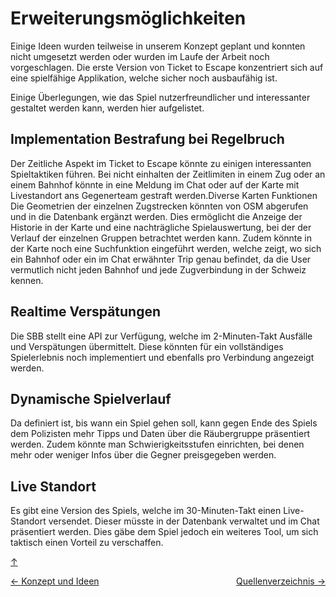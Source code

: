 <a id="top"></a>

# Erweiterungsmöglichkeiten

Einige Ideen wurden teilweise in unserem Konzept geplant und konnten nicht umgesetzt werden oder wurden im Laufe der Arbeit noch vorgeschlagen. Die erste Version von Ticket to Escape konzentriert sich auf eine spielfähige Applikation, welche sicher noch ausbaufähig ist.

Einige Überlegungen, wie das Spiel nutzerfreundlicher und interessanter gestaltet werden kann, werden hier aufgelistet.

## Implementation Bestrafung bei Regelbruch

Der Zeitliche Aspekt im Ticket to Escape könnte zu einigen interessanten Spieltaktiken führen. Bei nicht einhalten der Zeitlimiten in einem Zug oder an einem Bahnhof könnte in eine Meldung im Chat oder auf der Karte mit Livestandort ans Gegenerteam gestraft werden.Diverse Karten Funktionen
Die Geometrien der einzelnen Zugstrecken könnten von OSM abgerufen und in die Datenbank ergänzt werden. Dies ermöglicht die Anzeige der Historie in der Karte und eine nachträgliche Spielauswertung, bei der der Verlauf der einzelnen Gruppen betrachtet werden kann.
Zudem könnte in der Karte noch eine Suchfunktion eingeführt werden, welche zeigt, wo sich ein Bahnhof oder ein im Chat erwähnter Trip genau befindet, da die User vermutlich nicht jeden Bahnhof und jede Zugverbindung in der Schweiz kennen.

## Realtime Verspätungen

Die SBB stellt eine API zur Verfügung, welche im 2-Minuten-Takt Ausfälle und Verspätungen übermittelt. Diese könnten für ein vollständiges Spielerlebnis noch implementiert und ebenfalls pro Verbindung angezeigt werden.

## Dynamische Spielverlauf

Da definiert ist, bis wann ein Spiel gehen soll, kann gegen Ende des Spiels dem Polizisten mehr Tipps und Daten über die Räubergruppe präsentiert werden.
Zudem könnte man Schwierigkeitsstufen einrichten, bei denen mehr oder weniger Infos über die Gegner preisgegeben werden.

## Live Standort

Es gibt eine Version des Spiels, welche im 30-Minuten-Takt einen Live-Standort versendet. Dieser müsste in der Datenbank verwaltet und im Chat präsentiert werden. Dies gäbe dem Spiel jedoch ein weiteres Tool, um sich taktisch einen Vorteil zu verschaffen.

<div id="erweiterungsmöglichkeiten"></div>

[↑](#top)

<div style="display: flex; justify-content: space-between;">
  <div>
    <a href="funktionen.html">← Konzept und Ideen</a>
  </div>
  <div>
   <a href="quellenverzeichnis.html">Quellenverzeichnis →</a>
  </div>
</div>
